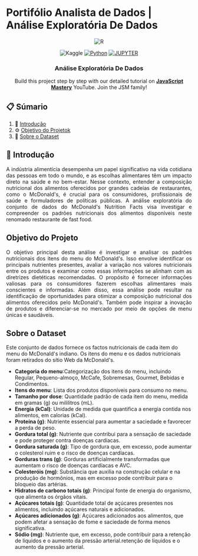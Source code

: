 # Portifólio Analista de Dados | Análise Exploratória De Dados

<div align="center">

![R](https://github.com/marcos-anjos/Data-Analytics-Portifolio---EAD-McDonald-s-Nutrition-Facts/assets/160321440/591915ec-6d86-4dfe-b38a-88927f0b83c6)


<div align="center">

![Kaggle](https://img.shields.io/badge/Kaggle-20BEFF?style=for-the-badge&logo=Kaggle&logoColor=white)
<a href="#"><img alt="Python" src="https://img.shields.io/badge/Python-FFD43B?style=for-the-badge&logo=python&logoColor=blue"></a>
<a href="#"><img alt="JUPYTER" src="https://img.shields.io/badge/Jupyter-F37626.svg?&style=for-the-badge&logo=Jupyter&logoColor=white"></a>
</div>

  <h3 align="center">Análise Exploratória De Dados</h3>

   <div align="center">
     Build this project step by step with our detailed tutorial on <a href="https://www.youtube.com/@javascriptmastery/videos" target="_blank"><b>JavaScript Mastery</b></a> YouTube. Join the JSM family!
    </div>
</div>

## 📋 <a name="table">Súmario</a>

1. 🤖 [Introdução](#introduction)
2. ⚙️ [Objetivo do Projetok](#tech-stack)
3. 🔋 [Sobre o Dataset](#features)


## <a name="introdução">🤖 Introdução</a>

<body>
    <p style="text-align: justify;">
        A indústria alimentícia desempenha um papel significativo na vida cotidiana das pessoas em todo o mundo, e as escolhas alimentares têm um impacto direto na saúde e no bem-estar. Nesse contexto, entender a composição nutricional dos alimentos oferecidos por grandes cadeias de restaurantes, como o McDonald's, é crucial para os consumidores, profissionais de saúde e formuladores de políticas públicas. A análise exploratória do conjunto de dados do McDonald's Nutrition Facts visa investigar e compreender os padrões nutricionais dos alimentos disponíveis neste renomado restaurante de fast food.
    </p>
</body>

## <a name="tech-stack">Objetivo do Projeto</a>

<body>
    <p style="text-align: justify;">
        O objetivo principal desta análise é investigar e analisar os padrões nutricionais dos itens do menu do McDonald's. Isso envolve identificar os principais nutrientes presentes, avaliar a variação nos valores nutricionais entre os produtos e examinar como essas informações se alinham com as diretrizes dietéticas recomendadas. O propósito é fornecer informações valiosas para os consumidores fazerem escolhas alimentares mais conscientes e informadas. Além disso, essa análise pode resultar na identificação de oportunidades para otimizar a composição nutricional dos alimentos oferecidos pelo McDonald's. Também pode inspirar a inovação de produtos e diferenciar-se no mercado por meio de opções de menu únicas e saudáveis.
    </p>
</body>


## <a name="features">Sobre o Dataset</a>

Este conjunto de dados fornece os factos nutricionais de cada item do menu do McDonald's indiano. Os itens do menu e os dados nutricionais foram retirados do sítio Web da McDonald's.

- **Categoria do menu**:Categorização dos itens do menu, incluindo Regular, Pequeno-almoço, McCafe, Sobremesas, Gourmet, Bebidas e Condimentos.
- **Itens do menu**: Lista dos produtos disponíveis para consumo no menu.
- **Tamanho por dose**: Quantidade padrão de cada item do menu, medida em gramas (g) ou mililitros (mL).
- **Energia (kCal)**: Unidade de medida que quantifica a energia contida nos alimentos, em calorias (kCal).
- **Proteína (g)**: Nutriente essencial para aumentar a saciedade e favorecer a perda de peso.
- **Gordura total (g)**:  Nutriente que contribui para a sensação de saciedade e pode proteger contra doenças cardíacas.
- **Gordura saturada (g)**: Tipo de gordura que, em excesso, pode aumentar o colesterol ruim e o risco de doenças cardíacas.
- **Gorduras trans (g)**: Gorduras artificialmente transformadas que aumentam o risco de doenças cardíacas e AVC.
- **Colesteróis (mg)**: Substância que auxilia na construção celular e na produção de hormônios, mas em excesso pode contribuir para o bloqueio das artérias.
- **Hidratos de carbono totais (g)**: Principal fonte de energia do organismo, que alimenta os órgãos vitais.
- **Açúcares totais (g)**: Quantidade total de açúcares presentes nos alimentos, incluindo açúcares naturais e adicionados.
- **Açúcares adicionados (g)**: Açúcares adicionados aos alimentos, que podem afetar a sensação de fome e saciedade de forma menos significativa.
- **Sódio (mg)**: Nutriente que, em excesso, pode contribuir para a retenção de líquidos e o aumento da pressão arterial.retenção de líquidos e o aumento da pressão arterial. 
